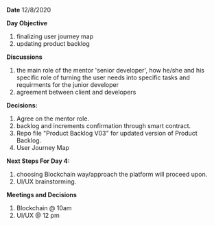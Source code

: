 **Date**
12/8/2020

**Day Objective**

1) finalizing user journey map
2) updating product backlog

**Discussions**

1) the main role of the mentor 'senior developer', how he/she and his specific role of turning the user needs into specific tasks and requirments for the junior developer
2) agreement between client and developers

**Decisions:**

1) Agree on the mentor role.
2) backlog and increments confirmation through smart contract.
3) Repo file "Product Backlog V03" for updated version of Product Backlog.
4) User Journey Map

**Next Steps For Day 4:**
1) choosing Blockchain way/approach the platform will proceed upon.  
2) UI/UX brainstorming. 

**Meetings and Decisions**
1) Blockchain @ 10am
2) UI/UX @ 12 pm


